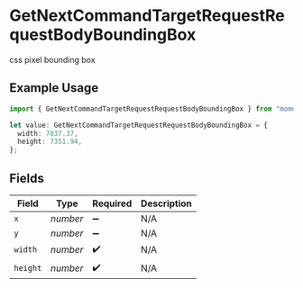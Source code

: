 # GetNextCommandTargetRequestRequestBodyBoundingBox

css pixel bounding box

## Example Usage

```typescript
import { GetNextCommandTargetRequestRequestBodyBoundingBox } from "momentic/models/operations";

let value: GetNextCommandTargetRequestRequestBodyBoundingBox = {
  width: 7037.37,
  height: 7351.94,
};
```

## Fields

| Field              | Type               | Required           | Description        |
| ------------------ | ------------------ | ------------------ | ------------------ |
| `x`                | *number*           | :heavy_minus_sign: | N/A                |
| `y`                | *number*           | :heavy_minus_sign: | N/A                |
| `width`            | *number*           | :heavy_check_mark: | N/A                |
| `height`           | *number*           | :heavy_check_mark: | N/A                |